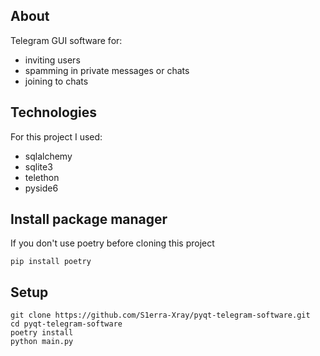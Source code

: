 ## About

Telegram GUI software for:

- inviting users
- spamming in private messages or chats
- joining to chats

## Technologies

For this project I used:

- sqlalchemy
- sqlite3
- telethon
- pyside6

## Install package manager

If you don't use poetry before cloning this project

```shell
pip install poetry
```

## Setup

```shell
git clone https://github.com/S1erra-Xray/pyqt-telegram-software.git
cd pyqt-telegram-software
poetry install
python main.py
```